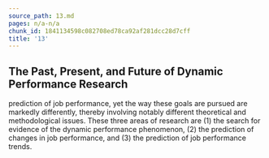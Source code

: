 ```yaml
---
source_path: 13.md
pages: n/a-n/a
chunk_id: 1841134598c082708ed78ca92af281dcc28d7cff
title: '13'
---
```

## The Past, Present, and Future of Dynamic Performance Research

prediction of job performance, yet the way these goals are pursued are markedly differently, thereby involving notably different theoretical and methodological issues. These three areas of research are (1) the search for evidence of the dynamic performance phenomenon, (2) the prediction of changes in job performance, and (3) the prediction of job performance trends.
